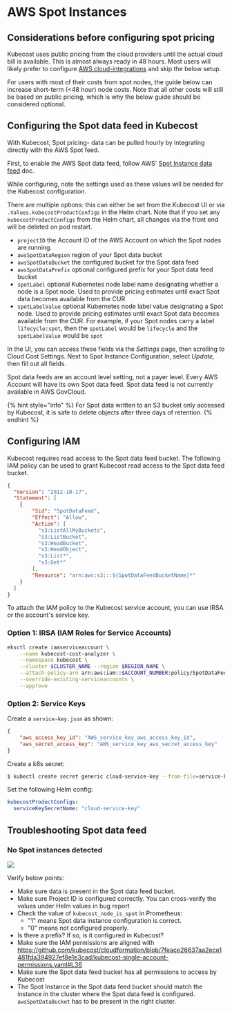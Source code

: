 # AWS Spot Instances

## Considerations before configuring spot pricing

Kubecost uses public pricing from the cloud providers until the actual cloud bill is available. This is almost always ready in 48 hours. Most users will likely prefer to configure [AWS cloud-integrations](aws-cloud-integrations.md) and skip the below setup.

For users with most of their costs from spot nodes, the guide below can increase short-term (<48 hour) node costs. Note that all other costs will still be based on public pricing, which is why the below guide should be considered optional.

## Configuring the Spot data feed in Kubecost

With Kubecost, Spot pricing- data can be pulled hourly by integrating directly with the AWS Spot feed.

First, to enable the AWS Spot data feed, follow AWS' [Spot Instance data feed](https://docs.aws.amazon.com/AWSEC2/latest/UserGuide/spot-data-feeds.html) doc.

While configuring, note the settings used as these values will be needed for the Kubecost configuration.

There are multiple options: this can either be set from the Kubecost UI or via `.Values.kubecostProductConfigs` in the Helm chart. Note that if you set any `kubecostProductConfigs` from the Helm chart, all changes via the front end will be deleted on pod restart.

* `projectID` the Account ID of the AWS Account on which the Spot nodes are running.
* `awsSpotDataRegion` region of your Spot data bucket
* `awsSpotDataBucket` the configured bucket for the Spot data feed
* `awsSpotDataPrefix` optional configured prefix for your Spot data feed bucket
* `spotLabel` optional Kubernetes node label name designating whether a node is a Spot node. Used to provide pricing estimates until exact Spot data becomes available from the CUR
* `spotLabelValue` optional Kubernetes node label value designating a Spot node. Used to provide pricing estimates until exact Spot data becomes available from the CUR. For example, if your Spot nodes carry a label `lifecycle:spot`, then the `spotLabel` would be `lifecycle` and the `spotLabelValue` would be `spot`

In the UI, you can access these fields via the _Settings_ page, then scrolling to Cloud Cost Settings. Next to Spot Instance Configuration, select _Update,_ then fill out all fields.

Spot data feeds are an account level setting, not a payer level. Every AWS Account will have its own Spot data feed. Spot data feed is not currently available in AWS GovCloud.

{% hint style="info" %}
For Spot data written to an S3 bucket only accessed by Kubecost, it is safe to delete objects after three days of retention.
{% endhint %}

## Configuring IAM

Kubecost requires read access to the Spot data feed bucket. The following IAM policy can be used to grant Kubecost read access to the Spot data feed bucket.

```json
{
  "Version": "2012-10-17",
  "Statement": [
    {
        "Sid": "SpotDataFeed",
        "Effect": "Allow",
        "Action": [
          "s3:ListAllMyBuckets",
          "s3:ListBucket",
          "s3:HeadBucket",
          "s3:HeadObject",
          "s3:List*",
          "s3:Get*"
        ],
        "Resource": "arn:aws:s3:::${SpotDataFeedBucketName}*"
    }
  ]
}
```

To attach the IAM policy to the Kubecost service account, you can use IRSA or the account's service key.

### Option 1: IRSA (IAM Roles for Service Accounts)

```bash
eksctl create iamserviceaccount \
    --name kubecost-cost-analyzer \
    --namespace kubecost \
    --cluster $CLUSTER_NAME --region $REGION_NAME \
    --attach-policy-arn arn:aws:iam::$ACCOUNT_NUMBER:policy/SpotDataFeed \
    --override-existing-serviceaccounts \
    --approve
```

### Option 2: Service Keys

Create a `service-key.json` as shown:

```json
{
    "aws_access_key_id": "AWS_service_key_aws_access_key_id",
    "aws_secret_access_key": "AWS_service_key_aws_secret_access_key"
}
```

Create a k8s secret:

```bash
$ kubectl create secret generic cloud-service-key --from-file=service-key.json
```

Set the following Helm config:

```yaml
kubecostProductConfigs:
  serviceKeySecretName: "cloud-service-key"
```

## Troubleshooting Spot data feed

### No Spot instances detected

![](https://user-images.githubusercontent.com/102574445/199281977-3195b1d1-e3a5-4561-85da-eb8b24e23f27.png)

Verify below points:

* Make sure data is present in the Spot data feed bucket.
* Make sure Project ID is configured correctly. You can cross-verify the values under Helm values in bug report
* Check the value of `kubecost_node_is_spot` in Prometheus:
  * "1" means Spot data instance configuration is correct.
  * "0" means not configured properly.
* Is there a prefix? If so, is it configured in Kubecost?
* Make sure the IAM permissions are aligned with https://github.com/kubecost/cloudformation/blob/7feace26637aa2ece1481fda394927ef8e1e3cad/kubecost-single-account-permissions.yaml#L36
* Make sure the Spot data feed bucket has all permissions to access by Kubecost
* The Spot Instance in the Spot data feed bucket should match the instance in the cluster where the Spot data feed is configured. `awsSpotDataBucket` has to be present in the right cluster.
